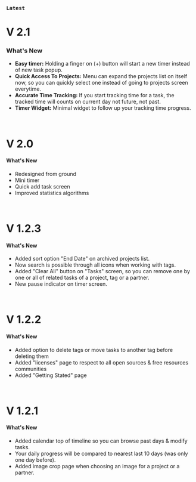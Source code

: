 

### `Latest`
# **V 2.1**
### What's New
- **Easy timer:** Holding a finger on (+) button will start a new timer instead of new task popup.
- **Quick Access To Projects:** Menu can expand the projects list on itself now, so you can quickly select one instead of going to projects screen everytime.
- **Accurate Time Tracking:** If you start tracking time for a task, the tracked time will counts on current day not future, not past.
- **Timer Widget:** Minimal widget to follow up your tracking time progress.
<br>

# **V 2.0**
#### What's New
- Redesigned from ground
- Mini timer
- Quick add task screen
- Improved statistics algorithms
<br>

# **V 1.2.3**
#### What's New
- Added sort option "End Date" on archived projects list.
- Now search is possible through all icons when working with tags.
- Added "Clear All" button on "Tasks" screen, so you can remove one by one or all of related tasks of a project, tag or a partner.
- New pause indicator on timer screen.
<br>

# **V 1.2.2**
#### What's New
- Added option to delete tags or move tasks to another tag before deleting them
- Added "licenses" page to respect to all open sources & free resources communities
- Added "Getting Stated" page
<br>

# **V 1.2.1**
#### What's New
- Added calendar top of timeline so you can browse past days & modify tasks.
- Your daily progress will be compared to nearest last 10 days (was only one day before).
- Added image crop page when choosing an image for a project or a partner.
